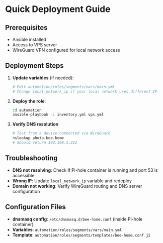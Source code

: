 # Quick Deployment Guide

## Prerequisites

- Ansible installed
- Access to VPS server
- WireGuard VPN configured for local network access

## Deployment Steps

1. **Update variables** (if needed):
   ```bash
   # Edit automation/roles/segments/vars/main.yml
   # Change local_network_ip if your local network uses different IP
   ```

2. **Deploy the role**:
   ```bash
   cd automation
   ansible-playbook -i inventory.yml vps.yml
   ```

3. **Verify DNS resolution**:
   ```bash
   # Test from a device connected via WireGuard
   nslookup photo.bee.home
   # Should return 192.168.1.222
   ```

## Troubleshooting

- **DNS not resolving**: Check if Pi-hole container is running and port 53 is accessible
- **Wrong IP**: Update `local_network_ip` variable and redeploy
- **Domain not working**: Verify WireGuard routing and DNS server configuration

## Configuration Files

- **dnsmasq config**: `/etc/dnsmasq.d/bee-home.conf` (inside Pi-hole container)
- **Variables**: `automation/roles/segments/vars/main.yml`
- **Template**: `automation/roles/segments/templates/bee-home.conf.j2` 